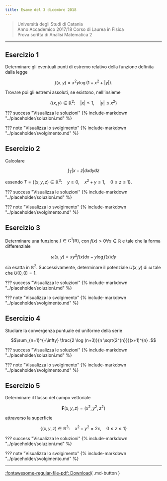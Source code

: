 ```yaml
---
title: Esame del 3 dicembre 2018
---
```


>Università degli Studi di Catania<br>
Anno Accademico 2017/18 Corso di Laurea in Fisica <br>
Prova scritta di Analisi Matematica 2 

---

## Esercizio 1

Determinare gli eventuali punti di estremo relativo della funzione definita dalla legge

$$f(x, y)=x^{2} y \log \left(1+x^{2}+|y|\right) .$$

Trovare poi gli estremi assoluti, se esistono, nell'insieme

$$\left\{(x, y) \in \mathbb{R}^{2}: \quad|x| \leq 1, \quad|y| \leq x^{2}\right\}$$

??? success "Visualizza le soluzioni"
    {% include-markdown "../placeholder/soluzioni.md" %}

??? note "Visualizza lo svolgimento"
    {% include-markdown "../placeholder/svolgimento.md" %}

## Esercizio 2

Calcolare

$$\int_{T}|x-z| d x d y d z$$

essendo
$T=\left\{(x, y, z) \in \mathbb{R}^{3}: \quad y \geq 0, \quad x^{2}+y \leq 1, \quad 0 \leq z \leq 1\right\}$.

??? success "Visualizza le soluzioni"
    {% include-markdown "../placeholder/soluzioni.md" %}

??? note "Visualizza lo svolgimento"
    {% include-markdown "../placeholder/svolgimento.md" %}

## Esercizio 3

Determinare una funzione $f \in C^{1}(\mathbb{R})$, con $f(x)>0 \forall x \in \mathbb{R}$ e tale che la forma differenziale

$$\omega(x, y)=x y^{2} f(x) d x-y \log f(x) d y$$

sia esatta in $\mathbb{R}^{2}$. Successivamente, determinare il
potenziale $U(x, y)$ di $\omega$ tale che $U(0,0)=1$.

??? success "Visualizza le soluzioni"
    {% include-markdown "../placeholder/soluzioni.md" %}

??? note "Visualizza lo svolgimento"
    {% include-markdown "../placeholder/svolgimento.md" %}

## Esercizio 4

Studiare la convergenza puntuale ed uniforme della serie

$$\sum_{n=1}^{+\infty} \frac{2 \log (n+3)}{n \sqrt{2^{n}}}(x+1)^{n} .$$

??? success "Visualizza le soluzioni"
    {% include-markdown "../placeholder/soluzioni.md" %}

??? note "Visualizza lo svolgimento"
    {% include-markdown "../placeholder/svolgimento.md" %}

## Esercizio 5

Determinare il flusso del campo vettoriale

$$\mathbf{F}(x, y, z)=\left(x^{2}, y^{2}, z^{2}\right)$$

attraverso la superficie

$$\left\{(x, y, z) \in \mathbb{R}^{3}: \quad x^{2}+y^{2}=2 x, \quad 0 \leq z \leq 1\right\}$$

??? success "Visualizza le soluzioni"
    {% include-markdown "../placeholder/soluzioni.md" %}

??? note "Visualizza lo svolgimento"
    {% include-markdown "../placeholder/svolgimento.md" %}


---

[:fontawesome-regular-file-pdf: Download](pdf/3dicembre2018.pdf){ .md-button }